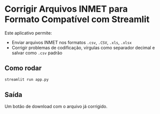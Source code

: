 
# Corrigir Arquivos INMET para Formato Compatível com Streamlit

Este aplicativo permite:
- Enviar arquivos INMET nos formatos `.csv`, `.CSV`, `.xls`, `.xlsx`
- Corrigir problemas de codificação, vírgulas como separador decimal e salvar como `.csv` padrão

## Como rodar
```bash
streamlit run app.py
```

## Saída
Um botão de download com o arquivo já corrigido.
